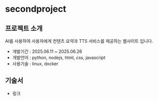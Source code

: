 # secondproject

## 프로젝트 소개
AI를 사용하여 사용자에게 컨텐츠 요약과 TTS 서비스를 제공하는 웹사이트 입니다.
+ 개발기간 : 2025.06.11 ~ 2025.06.26
+ 개발언어 : python, nodejs, html, css, javascript
+ 사용기술 : linux, docker



## 기술서
+ 링크
